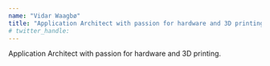 ```yaml
---
name: "Vidar Waagbø"
title: "Application Architect with passion for hardware and 3D printing"
# twitter_handle: 
---
```

Application Architect with passion for hardware and 3D printing.
